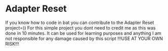 # Adapter Reset 
If you know how to code in bat you can contribute to the Adapter Reset project=))
For this simple project you dont need to credit me as this was done in 10 minutes.
It can be used for learning purposes and anything 
I am not responsible for any damage caused by this script 
!!!USE AT YOUR OWN RISK!!!
